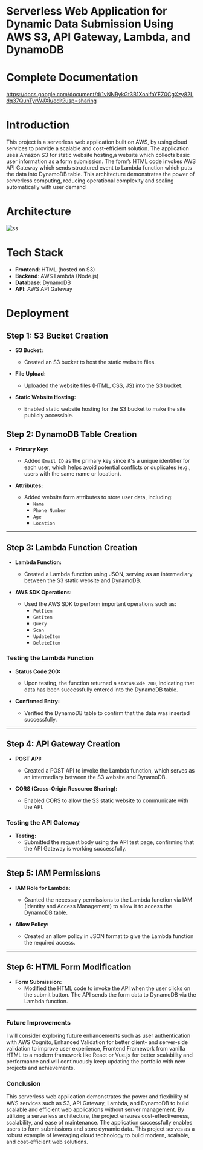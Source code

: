 # Serverless Web Application for Dynamic Data Submission Using AWS S3, API Gateway, Lambda, and DynamoDB
# Complete Documentation
https://docs.google.com/document/d/1vNNRykGt3B1XoaifaYFZ0CgXzy82Ldq37QuhTyrWJXk/edit?usp=sharing
# Introduction
This project is a serverless web application built on AWS, by using cloud services to provide a scalable and cost-efficient solution. The application uses Amazon S3 for static website hosting,a website which collects basic user information as a form submission. The form’s HTML code invokes AWS API Gateway which sends structured event to Lambda function which puts the data into DynamoDB table. This architecture demonstrates the power of serverless computing, reducing operational complexity and scaling automatically with user demand
# Architecture
![ss](https://github.com/user-attachments/assets/f66cf49d-8b18-479e-a9cc-d95ded1aa3fd)
# Tech Stack
- **Frontend**: HTML (hosted on S3)
- **Backend**: AWS Lambda (Node.js)
- **Database**: DynamoDB
- **API**: AWS API Gateway
# Deployment
## Step 1: S3 Bucket Creation

- **S3 Bucket:**
  - Created an S3 bucket to host the static website files.
  
- **File Upload:**
  - Uploaded the website files (HTML, CSS, JS) into the S3 bucket.
  
- **Static Website Hosting:**
  - Enabled static website hosting for the S3 bucket to make the site publicly accessible.
## Step 2: DynamoDB Table Creation

- **Primary Key:** 
  - Added `Email ID` as the primary key since it's a unique identifier for each user, which helps avoid potential conflicts or duplicates (e.g., users with the same name or location).
  
- **Attributes:** 
  - Added website form attributes to store user data, including:
    - `Name`
    - `Phone Number`
    - `Age`
    - `Location`

---

## Step 3: Lambda Function Creation

- **Lambda Function:**
  - Created a Lambda function using JSON, serving as an intermediary between the S3 static website and DynamoDB.
  
- **AWS SDK Operations:**
  - Used the AWS SDK to perform important operations such as:
    - `PutItem`
    - `GetItem`
    - `Query`
    - `Scan`
    - `UpdateItem`
    - `DeleteItem`

### Testing the Lambda Function

- **Status Code 200:**
  - Upon testing, the function returned a `statusCode 200`, indicating that data has been successfully entered into the DynamoDB table.
  
- **Confirmed Entry:**
  - Verified the DynamoDB table to confirm that the data was inserted successfully.

---

## Step 4: API Gateway Creation

- **POST API:**
  - Created a POST API to invoke the Lambda function, which serves as an intermediary between the S3 website and DynamoDB.
  
- **CORS (Cross-Origin Resource Sharing):**
  - Enabled CORS to allow the S3 static website to communicate with the API.

### Testing the API Gateway

- **Testing:** 
  - Submitted the request body using the API test page, confirming that the API Gateway is working successfully.

---

## Step 5: IAM Permissions

- **IAM Role for Lambda:**
  - Granted the necessary permissions to the Lambda function via IAM (Identity and Access Management) to allow it to access the DynamoDB table.
  
- **Allow Policy:**
  - Created an allow policy in JSON format to give the Lambda function the required access.

---

## Step 6: HTML Form Modification

- **Form Submission:**
  - Modified the HTML code to invoke the API when the user clicks on the submit button. The API sends the form data to DynamoDB via the Lambda function.

---

### Future Improvements

I will consider exploring future enhancements such as user authentication with AWS Cognito, Enhanced Validation for better client- and server-side validation to improve user experience, Frontend Framework from vanilla HTML to a modern framework like React or Vue.js for better scalability and performance and will continuously keep updating the portfolio with new projects and achievements.

### Conclusion

This serverless web application demonstrates the power and flexibility of AWS services such as S3, API Gateway, Lambda, and DynamoDB to build scalable and efficient web applications without server management. By utilizing a serverless architecture, the project ensures cost-effectiveness, scalability, and ease of maintenance. The application successfully enables users to form submissions and store dynamic data. This project serves as a robust example of leveraging cloud technology to build modern, scalable, and cost-efficient web solutions.

